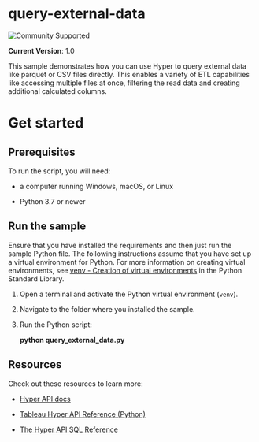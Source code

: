 # query-external-data

![Community Supported](https://img.shields.io/badge/Support%20Level-Community%20Supported-53bd92.svg)

__Current Version__: 1.0

This sample demonstrates how you can use Hyper to query external data like parquet or CSV files directly. This enables a variety of ETL capabilities like accessing multiple files at once, filtering the read data and creating additional calculated columns.

# Get started

## __Prerequisites__

To run the script, you will need:

- a computer running Windows, macOS, or Linux

- Python 3.7 or newer

## Run the sample

Ensure that you have installed the requirements and then just run the sample Python file.
The following instructions assume that you have set up a virtual environment for Python. For more information on
creating virtual environments, see [venv - Creation of virtual environments](https://docs.python.org/3/library/venv.html)
in the Python Standard Library.

1. Open a terminal and activate the Python virtual environment (`venv`).

1. Navigate to the folder where you installed the sample.

1. Run the Python script:
   
   **python query_external_data.py**

## __Resources__
Check out these resources to learn more:

- [Hyper API docs](https://help.tableau.com/current/api/hyper_api/en-us/index.html)

- [Tableau Hyper API Reference (Python)](https://help.tableau.com/current/api/hyper_api/en-us/reference/py/index.html)

- [The Hyper API SQL Reference](https://help.tableau.com/current/api/hyper_api/en-us/reference/sql)